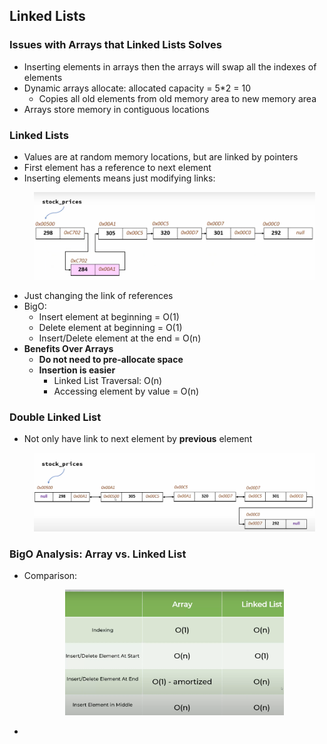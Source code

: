 ## Linked Lists
### Issues with Arrays that Linked Lists Solves
- Inserting elements in arrays then the arrays will swap all the indexes of elements
- Dynamic arrays allocate: allocated capacity = 5*2 = 10
    - Copies all old elements from old memory area to new memory area
- Arrays store memory in contiguous locations
### Linked Lists
- Values are at random memory locations, but are linked by pointers
- First element has a reference to next element
- Inserting elements means just modifying links: <p align="center"><img src="linkedMemoryLoc.png" width="450"></p>
- Just changing the link of references
- BigO:
    - Insert element at beginning = O(1)
    - Delete element at beginning = O(1)
    - Insert/Delete element at the end = O(n)
- **Benefits Over Arrays**
    - **Do not need to pre-allocate space**
    - **Insertion is easier**
        - Linked List Traversal: O(n)
        - Accessing element by value = O(n)
### Double Linked List
- Not only have link to next element by **previous** element <p align="center"><img src="doubleLinkList.png" width="450"></p>
### BigO Analysis: Array vs. Linked List
- Comparison: <p align="center"><img src="arrayVsLink.png" width="350"></p>
- 


